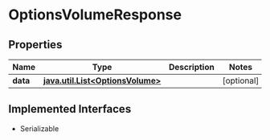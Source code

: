 

# OptionsVolumeResponse


## Properties

Name | Type | Description | Notes
------------ | ------------- | ------------- | -------------
**data** | [**java.util.List&lt;OptionsVolume&gt;**](OptionsVolume.md) |  |  [optional]


## Implemented Interfaces

* Serializable



